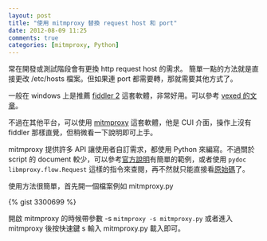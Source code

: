```yaml
---
layout: post
title: "使用 mitmproxy 替換 request host 和 port"
date: 2012-08-09 11:25
comments: true
categories: [mitmproxy, Python] 
---
```


常在開發或測試階段會有更換 http request host 的需求。
簡單一點的方法就是直接更改 /etc/hosts 檔案。但如果連 port 都需要轉，那就需要其他方式了。

一般在 windows 上是推薦 [fiddler 2](www.fiddler2.com) 這套軟體，非常好用。可以參考 [vexed 的文章](http://blog.xuite.net/vexed/tech/62341108)。

不過在其他平台，可以使用 [mitmproxy](mitmproxy.org) 這套軟體，他是 CUI 介面，操作上沒有 fiddler 那樣直覺，但稍微看一下說明即可上手。

mitmproxy 提供許多 API 讓使用者自訂需求，都使用 Python 來編寫。不過關於 script 的 document 較少，可以參考[官方說明](http://mitmproxy.org//doc/scripts.html)有簡單的範例，或者使用 `pydoc libmproxy.flow.Request` 這樣的指令來查閱，再不然就只能直接看[原始碼](https://github.com/cortesi/mitmproxy/)了。
<!--more-->

使用方法很簡單，首先開一個檔案例如 mitmproxy.py 

{% gist 3300699 %}

開啟 mitmproxy 的時候帶參數 -s `mitmproxy -s mitmproxy.py` 或者進入 mitmproxy 後按快速鍵 s 輸入 mitmproxy.py 載入即可。
